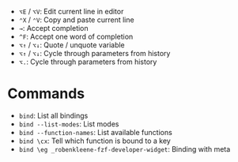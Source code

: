 - `⌥E` / `⌥V`: Edit current line in editor
- `⌃X` / `⌃V`: Copy and paste current line
- `→`: Accept completion
- `^F`: Accept one word of completion
- `⌥↑` / `⌥↓`: Quote / unquote variable
- `⌥↑` / `⌥↓`: Cycle through parameters from history
- `⌥.`: Cycle through parameters from history

# Commands

- `bind`: List all bindings
- `bind --list-modes`: List modes
- `bind --function-names`: List available functions
- `bind \cx`: Tell which function is bound to a key
- `bind \eg _robenkleene-fzf-developer-widget`: Binding with meta
